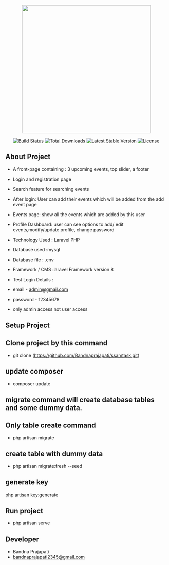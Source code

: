 <p align="center"><a href="https://laravel.com" target="_blank"><img src="https://raw.githubusercontent.com/laravel/art/master/logo-lockup/5%20SVG/2%20CMYK/1%20Full%20Color/laravel-logolockup-cmyk-red.svg" width="400"></a></p>

<p align="center">
<a href="https://travis-ci.org/laravel/framework"><img src="https://travis-ci.org/laravel/framework.svg" alt="Build Status"></a>
<a href="https://packagist.org/packages/laravel/framework"><img src="https://img.shields.io/packagist/dt/laravel/framework" alt="Total Downloads"></a>
<a href="https://packagist.org/packages/laravel/framework"><img src="https://img.shields.io/packagist/v/laravel/framework" alt="Latest Stable Version"></a>
<a href="https://packagist.org/packages/laravel/framework"><img src="https://img.shields.io/packagist/l/laravel/framework" alt="License"></a>
</p>

## About Project

- A front-page containing : 3 upcoming events, top slider, a footer
- Login and registration page
- Search feature for searching events
- After login: User can add their events which will be added from the add event page
- Events page: show all the events which are added by this user
- Profile Dashboard: user can see options to add/ edit events,modify/update profile, change password

- Technology Used : Laravel PHP
- Database used :mysql
- Database file : .env
- Framework / CMS :laravel Framework version 8
- Test Login Details : 
 - email - admin@gmail.com 
 - password - 12345678
 - only admin access not user access


## Setup  Project

## Clone project by this command
- git clone (https://github.com/Bandnaprajapati/ssamtask.git) 

## update composer 
- composer update

## migrate command will create database tables and some dummy data.
## Only table create command 
- php artisan migrate

## create table with dummy data
- php artisan migrate:fresh --seed

## generate key
php artisan key:generate

## Run project
- php artisan serve


## Developer
- Bandna Prajapati
- bandnaprajapati2345@gmail.com


